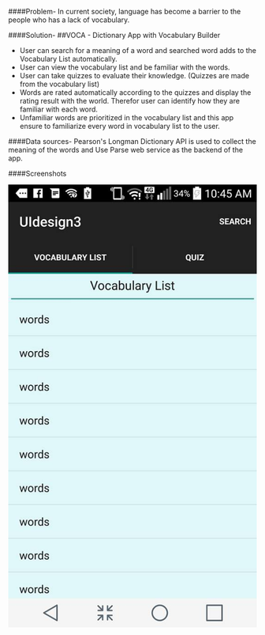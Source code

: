 ####Problem-
In current society, language has become a barrier to the people who has a lack of vocabulary.

####Solution- 
##VOCA - Dictionary App with Vocabulary Builder

* User can search for a meaning of a word and searched word adds to the Vocabulary List automatically. 
* User can view the vocabulary list and be familiar with the words.
* User can take quizzes to evaluate their knowledge. (Quizzes are made from the vocabulary list)
* Words are rated automatically according to the quizzes and display the rating result with the world. Therefor user can identify how they are familiar with each word. 
* Unfamiliar words are prioritized in the vocabulary list and this app ensure to familiarize every word in vocabulary list to the user. 

####Data sources-
 Pearson's Longman Dictionary API is used to collect the meaning of the words and Use Parse web service as the backend of the app.

####Screenshots

![Alt text](https://github.com/AndroidJamSriLanka/VOCA/blob/53e86d7aa89a93adf2473179f9e47f16d11e3682/UI_design/VOCA_mainUI.jpg "MainUI")